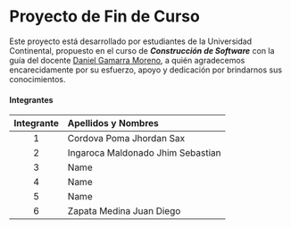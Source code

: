 # Proyecto de Fin de Curso
Este proyecto está desarrollado por estudiantes de la Universidad Continental, propuesto en el curso de ___Construcción de Software___ con la guía del docente [Daniel Gamarra Moreno](https://estudiantesavp.ucontinental.edu.pe/user/profile.php?id=9474), a quién agradecemos encarecidamente por su esfuerzo, apoyo y dedicación por brindarnos sus conocimientos.
#### Integrantes

| **Integrante**  | **Apellidos y Nombres**  |
|:-------------: |:---------------|
| 1         | Cordova Poma Jhordan Sax |
| 2         | Ingaroca Maldonado Jhim Sebastian          |
| 3         | Name          | 
| 4         | Name          |
| 5         | Name          | 
| 6         | Zapata Medina Juan Diego | 

